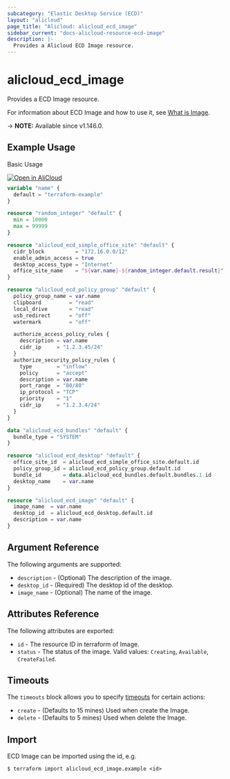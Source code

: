 ```yaml
---
subcategory: "Elastic Desktop Service (ECD)"
layout: "alicloud"
page_title: "Alicloud: alicloud_ecd_image"
sidebar_current: "docs-alicloud-resource-ecd-image"
description: |-
  Provides a Alicloud ECD Image resource.
---
```


# alicloud_ecd_image

Provides a ECD Image resource.

For information about ECD Image and how to use it, see [What is Image](https://www.alibabacloud.com/help/en/wuying-workspace/developer-reference/api-ecd-2020-09-30-createimage).

-> **NOTE:** Available since v1.146.0.

## Example Usage

Basic Usage

<div style="display: block;margin-bottom: 40px;"><div class="oics-button" style="float: right;position: absolute;margin-bottom: 10px;">
  <a href="https://api.aliyun.com/terraform?resource=alicloud_ecd_image&exampleId=2031a4eb-bf37-5c73-1093-c676017e32257afe0c11&activeTab=example&spm=docs.r.ecd_image.0.2031a4ebbf&intl_lang=EN_US" target="_blank">
    <img alt="Open in AliCloud" src="https://img.alicdn.com/imgextra/i1/O1CN01hjjqXv1uYUlY56FyX_!!6000000006049-55-tps-254-36.svg" style="max-height: 44px; max-width: 100%;">
  </a>
</div></div>

```terraform
variable "name" {
  default = "terraform-example"
}

resource "random_integer" "default" {
  min = 10000
  max = 99999
}

resource "alicloud_ecd_simple_office_site" "default" {
  cidr_block          = "172.16.0.0/12"
  enable_admin_access = true
  desktop_access_type = "Internet"
  office_site_name    = "${var.name}-${random_integer.default.result}"
}

resource "alicloud_ecd_policy_group" "default" {
  policy_group_name = var.name
  clipboard         = "read"
  local_drive       = "read"
  usb_redirect      = "off"
  watermark         = "off"

  authorize_access_policy_rules {
    description = var.name
    cidr_ip     = "1.2.3.45/24"
  }
  authorize_security_policy_rules {
    type        = "inflow"
    policy      = "accept"
    description = var.name
    port_range  = "80/80"
    ip_protocol = "TCP"
    priority    = "1"
    cidr_ip     = "1.2.3.4/24"
  }
}

data "alicloud_ecd_bundles" "default" {
  bundle_type = "SYSTEM"
}

resource "alicloud_ecd_desktop" "default" {
  office_site_id  = alicloud_ecd_simple_office_site.default.id
  policy_group_id = alicloud_ecd_policy_group.default.id
  bundle_id       = data.alicloud_ecd_bundles.default.bundles.1.id
  desktop_name    = var.name
}

resource "alicloud_ecd_image" "default" {
  image_name  = var.name
  desktop_id  = alicloud_ecd_desktop.default.id
  description = var.name
}
```

## Argument Reference

The following arguments are supported:

* `description` - (Optional) The description of the image.
* `desktop_id` - (Required) The desktop id of the desktop.
* `image_name` - (Optional) The name of the image.

## Attributes Reference

The following attributes are exported:

* `id` - The resource ID in terraform of Image.
* `status` - The status of the image. Valid values: `Creating`, `Available`, `CreateFailed`.
## Timeouts

The `timeouts` block allows you to specify [timeouts](https://developer.hashicorp.com/terraform/language/resources/syntax#operation-timeouts) for certain actions:

* `create` - (Defaults to 15 mines) Used when create the Image.
* `delete` - (Defaults to 5 mines) Used when delete the Image.

## Import

ECD Image can be imported using the id, e.g.

```shell
$ terraform import alicloud_ecd_image.example <id>
```